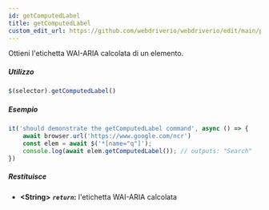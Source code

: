 ```yaml
---
id: getComputedLabel
title: getComputedLabel
custom_edit_url: https://github.com/webdriverio/webdriverio/edit/main/packages/webdriverio/src/commands/element/getComputedLabel.ts
---
```


Ottieni l'etichetta WAI-ARIA calcolata di un elemento.

##### Utilizzo

```js
$(selector).getComputedLabel()
```

##### Esempio

```js title="getComputedLabel.js"
it('should demonstrate the getComputedLabel command', async () => {
    await browser.url('https://www.google.com/ncr')
    const elem = await $('*[name="q"]');
    console.log(await elem.getComputedLabel()); // outputs: "Search"
})
```

##### Restituisce

- **&lt;String&gt;**
            **<code><var>return</var></code>:**  l'etichetta WAI-ARIA calcolata